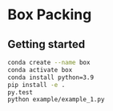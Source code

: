 # Box Packing

## Getting started

```sh
conda create --name box
conda activate box
conda install python=3.9
pip install -e .
py.test
python example/example_1.py
```
